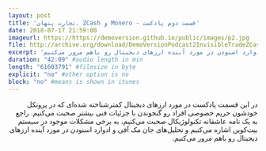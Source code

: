 ```yaml
---
layout: post
title: 'تجارت پنهان، ZCash و Monero - قسمت دوم پادکست'
date: 2018-07-17 21:59:00
imageurl: https://https://demoversion.github.io/public/images/p2.jpg
file: http://archive.org/download/DemoVersionPodcast2InvisibleTradeZCashMonero/DemoVersion_Podcast_2_Invisible_Trade_ZCash_Monero.mp3
excerpt: 'در این قسمت پادکست در مورد ارزهای دیجیتال کمترشناخته شده‌ای که در پروتکل خودشون حریم خصوصی افراد رو گنجوندن با جزئیات فنی بیشتر صحبت می‌کنیم. راجع به یک نامه عاشقانه تکنولوژیکال صحبت می‌کنیم، به برخی مشکلات موجود در سیستم بیت‌کوین اشاره می‌کنیم و تحلیل‌های جان مک آفی و ادوارد اسنودن در مورد آینده ارزهای دیجیتال رو باهم مرور می‌کنیم.'
duration: "42:09" #audio length in min
length: "61603791" #filesize in byte
explicit: "no" #other option is no
block: "no" #means is shown in itunes
---
```

<p dir="rtl">
در این قسمت پادکست در مورد ارزهای دیجیتال کمترشناخته شده‌ای که در پروتکل خودشون حریم خصوصی افراد رو گنجوندن با جزئیات فنی بیشتر صحبت می‌کنیم.
راجع به یک نامه عاشقانه تکنولوژیکال صحبت می‌کنیم، به برخی مشکلات موجود در سیستم بیت‌کوین اشاره می‌کنیم و تحلیل‌های جان مک آفی و ادوارد اسنودن در مورد آینده ارزهای دیجیتال رو باهم مرور می‌کنیم.
</p>
